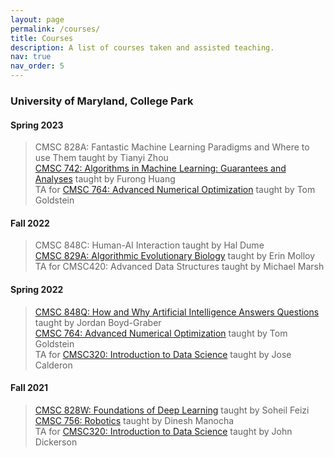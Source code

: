 ```yaml
---
layout: page
permalink: /courses/
title: Courses
description: A list of courses taken and assisted teaching.
nav: true
nav_order: 5
---
```

<!-- ####  -->
### **University of Maryland, College Park**
<!-- Courses taken during the PhD program at UMD. -->
#### **Spring 2023** 
>  CMSC 828A: Fantastic Machine Learning Paradigms and Where to use Them taught by Tianyi Zhou<br />
>  [CMSC 742: Algorithms in Machine Learning: Guarantees and Analyses](https://www.cs.umd.edu/class/spring2023/cmsc742//links/) taught by Furong Huang <br />
>  TA for [CMSC 764: Advanced Numerical Optimization](https://www.cs.umd.edu/~tomg/cmsc764_2023/) taught by Tom Goldstein

#### **Fall 2022** 
>  CMSC 848C: Human-AI Interaction taught by Hal Dume<br />
>  [CMSC 829A: Algorithmic Evolutionary Biology](https://www.cs.umd.edu/class/fall2022/cmsc829A/index.html) taught by Erin Molloy<br />
>  TA for CMSC420: Advanced Data Structures taught by Michael Marsh

#### **Spring 2022** 
>  [CMSC 848Q: How and Why Artificial Intelligence Answers Questions](http://users.umiacs.umd.edu/~jbg/teaching/CMSC_848/) taught by Jordan Boyd-Graber<br />
>  [CMSC 764: Advanced Numerical Optimization](https://www.cs.umd.edu/~tomg/cmsc764_2022/) taught by Tom Goldstein<br />
>  TA for [CMSC320: Introduction to Data Science](https://cmsc320.github.io/) taught by Jose Calderon

#### **Fall 2021**
>  [CMSC 828W: Foundations of Deep Learning](https://www.cs.umd.edu/class/fall2021/cmsc828W/) taught by Soheil Feizi <br />
>  [CMSC 756: Robotics](https://www.cs.umd.edu/class/fall2021/cmsc756/) taught by Dinesh Manocha<br />
>  TA for [CMSC320: Introduction to Data Science](https://cmsc320.github.io/) taught by John Dickerson


<!-- 
For now, this page is assumed to be a static description of your courses. You can convert it to a collection similar to `_projects/` so that you can have a dedicated page for each course.

Organize your courses by years, topics, or universities, however you like! -->
